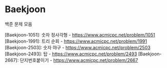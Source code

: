 # Baekjoon
백준 문제 모음

[Baekjoon-1051]: 숫자 정사각형 - https://www.acmicpc.net/problem/1051  
[Baekjoon-1991]: 트리 순회 - https://www.acmicpc.net/problem/1991  
[Baekjoon-2503]: 숫자 야구 - https://www.acmicpc.net/problem/2503  
[Baekjoon-2493]: 탑 - https://www.acmicpc.net/problem/2493
[Baekjoon-2667]: 단지번호붙이기 - https://www.acmicpc.net/problem/2667